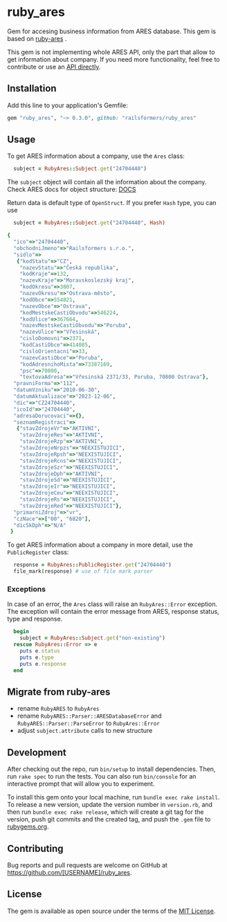 # ruby_ares

Gem for accesing business information from ARES database. This gem is based on [ruby-ares](https://github.com/strzibny/ruby-ares) .

This gem is not implementing whole ARES API, only the part that allow to get information about company. If you need more functionality, feel free to contribute or use an [API directly](https://ares.gov.cz/stranky/vyvojar-info).

## Installation

Add this line to your application's Gemfile:

```ruby
gem "ruby_ares", "~> 0.3.0", github: "railsformers/ruby_ares"
```

## Usage

To get ARES information about a company, use the `Ares` class:

```ruby
  subject = RubyAres::Subject.get("24704440")
```

The `subject` object will contain all the information about the company. Check ARES docs for object structure: [DOCS](https://ares.gov.cz/swagger-ui/#/ekonomicke-subjekty/vratEkonomickySubjekt)

Return data is default type of `OpenStruct`. If you prefer `Hash` type, you can use

```ruby
  subject = RubyAres::Subject.get("24704440", Hash)
```

```ruby
{
  "ico"=>"24704440",
  "obchodniJmeno"=>"Railsformers s.r.o.",
  "sidlo"=>
   {"kodStatu"=>"CZ",
    "nazevStatu"=>"Česká republika",
    "kodKraje"=>132,
    "nazevKraje"=>"Moravskoslezský kraj",
    "kodOkresu"=>3807,
    "nazevOkresu"=>"Ostrava-město",
    "kodObce"=>554821,
    "nazevObce"=>"Ostrava",
    "kodMestskeCastiObvodu"=>546224,
    "kodUlice"=>367664,
    "nazevMestskeCastiObvodu"=>"Poruba",
    "nazevUlice"=>"Vřesinská",
    "cisloDomovni"=>2371,
    "kodCastiObce"=>414085,
    "cisloOrientacni"=>33,
    "nazevCastiObce"=>"Poruba",
    "kodAdresnihoMista"=>73387169,
    "psc"=>70800,
    "textovaAdresa"=>"Vřesinská 2371/33, Poruba, 70800 Ostrava"},
  "pravniForma"=>"112",
  "datumVzniku"=>"2010-06-30",
  "datumAktualizace"=>"2023-12-06",
  "dic"=>"CZ24704440",
  "icoId"=>"24704440",
  "adresaDorucovaci"=>{},
  "seznamRegistraci"=>
   {"stavZdrojeVr"=>"AKTIVNI",
    "stavZdrojeRes"=>"AKTIVNI",
    "stavZdrojeRzp"=>"AKTIVNI",
    "stavZdrojeNrpzs"=>"NEEXISTUJICI",
    "stavZdrojeRpsh"=>"NEEXISTUJICI",
    "stavZdrojeRcns"=>"NEEXISTUJICI",
    "stavZdrojeSzr"=>"NEEXISTUJICI",
    "stavZdrojeDph"=>"AKTIVNI",
    "stavZdrojeSd"=>"NEEXISTUJICI",
    "stavZdrojeIr"=>"NEEXISTUJICI",
    "stavZdrojeCeu"=>"NEEXISTUJICI",
    "stavZdrojeRs"=>"NEEXISTUJICI",
    "stavZdrojeRed"=>"NEEXISTUJICI"},
  "primarniZdroj"=>"vr",
  "czNace"=>["00", "6820"],
  "dicSkDph"=>"N/A"
 }
```

To get ARES information about a company in more detail, use the `PublicRegister` class:

```ruby
  response = RubyAres::PublicRegister.get("24704440")
  file_mark(response) # use of file mark parser
```

### Exceptions

In case of an error, the `Ares` class will raise an `RubyAres::Error` exception. The exception will contain the error message from ARES, response status, type and response.

```ruby
  begin
    subject = RubyAres::Subject.get("non-existing")
  rescue RubyAres::Error => e
    puts e.status
    puts e.type
    puts e.response
  end
```

## Migrate from ruby-ares

- rename `RubyARES` to `RubyAres`
- rename `RubyARES::Parser::ARESDatabaseError` and `RubyARES::Parser::ParseError` to `RubyAres::Error`
- adjust `subject.attribute` calls to new structure

## Development

After checking out the repo, run `bin/setup` to install dependencies. Then, run `rake spec` to run the tests. You can also run `bin/console` for an interactive prompt that will allow you to experiment.

To install this gem onto your local machine, run `bundle exec rake install`. To release a new version, update the version number in `version.rb`, and then run `bundle exec rake release`, which will create a git tag for the version, push git commits and the created tag, and push the `.gem` file to [rubygems.org](https://rubygems.org).

## Contributing

Bug reports and pull requests are welcome on GitHub at https://github.com/[USERNAME]/ruby_ares.

## License

The gem is available as open source under the terms of the [MIT License](https://opensource.org/licenses/MIT).
